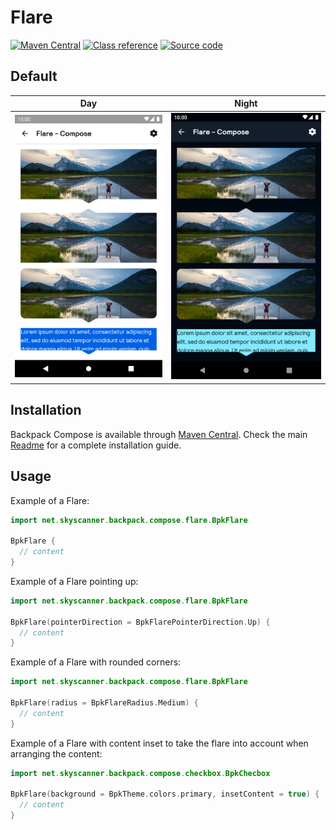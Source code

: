 # Flare

[![Maven Central](https://img.shields.io/maven-central/v/net.skyscanner.backpack/backpack-compose)](https://search.maven.org/artifact/net.skyscanner.backpack/backpack-compose)
[![Class reference](https://img.shields.io/badge/Class%20reference-Android-blue)](https://backpack.github.io/android/backpack-compose/net.skyscanner.backpack.compose.flare)
[![Source code](https://img.shields.io/badge/Source%20code-GitHub-lightgrey)](https://github.com/Skyscanner/backpack-android/tree/main/backpack-compose/src/main/kotlin/net/skyscanner/backpack/compose/flare)

## Default

| Day | Night |
| --- | --- |
| <img src="https://raw.githubusercontent.com/Skyscanner/backpack-android/main/docs/compose/Flare/screenshots/default.png" alt="Flare component" width="375" /> |<img src="https://raw.githubusercontent.com/Skyscanner/backpack-android/main/docs/compose/Flare/screenshots/default_dm.png" alt="Flare component - dark mode" width="375" /> |

## Installation

Backpack Compose is available through [Maven Central](https://search.maven.org/artifact/net.skyscanner.backpack/backpack-compose). Check the main [Readme](https://github.com/skyscanner/backpack-android#installation) for a complete installation guide.

## Usage

Example of a Flare:

```Kotlin
import net.skyscanner.backpack.compose.flare.BpkFlare

BpkFlare {
  // content
}
```

Example of a Flare pointing up:

```Kotlin
import net.skyscanner.backpack.compose.flare.BpkFlare

BpkFlare(pointerDirection = BpkFlarePointerDirection.Up) {
  // content
}
```

Example of a Flare with rounded corners:

```Kotlin
import net.skyscanner.backpack.compose.flare.BpkFlare

BpkFlare(radius = BpkFlareRadius.Medium) {
  // content
}
```

Example of a Flare with content inset to take the flare into account when arranging the content:

```Kotlin
import net.skyscanner.backpack.compose.checkbox.BpkChecbox

BpkFlare(background = BpkTheme.colors.primary, insetContent = true) {
  // content
}
```
